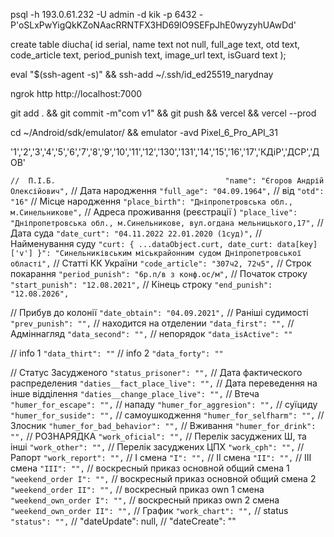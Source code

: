 psql -h 193.0.61.232 -U admin -d kik -p 6432 -P'oSLxPwYigQkKZoNAacRRNTFX3HD69IO9SEFpJhE0wyzyhUAwDd'

create table diucha(
id serial,
name text not null,
full_age text,
otd text,
code_article text,
period_punish text,
image_url text,
isGuard text
);


eval "$(ssh-agent -s)" && ssh-add ~/.ssh/id_ed25519_narydnay

ngrok http http://localhost:7000

git add . && git commit -m"com v1" && git push && vercel && vercel --prod 

cd ~/Android/sdk/emulator/ && emulator -avd Pixel_6_Pro_API_31

'1','2','3','4','5','6','7','8','9','10','11','12','130','131','14','15','16','17','КДіР','ДСР','ДОВ'




`//  П.І.Б.                                      "name": "Єгоров Андрій Олексійович",`
//  Дата народження                             `"full_age": "04.09.1964",`
//  від                                         `"otd": "16"`
//  Місце народження                            `"place_birth": "Дніпропетровська обл., м.Синельникове",`
//  Адреса проживання (реєстрації )             `"place_live": "Дніпропетровська обл., м.Синельникове, вул.огдана мельницького,17",`
//  Дата суда                                   `"date_curt": "04.11.2022 22.01.2020 (1суд)",`
//  Найменування суду                           `"curt: {
                    ...dataObject.curt,
                    date_curt: data[key]['v']
                  }": "Синельниківським міськрайонним судом Дніпропетровської області",`
//  Статті КК України                           `"code_article": "307ч2, 72ч5",`
//  Строк покарання                             `"period_punish": "6р.п/в з конф.ос/м",`
//  Початок строку                              `"start_punish": "12.08.2021",`
//  Кінець строку                               `"end_punish": "12.08.2026",`

//  Прибув до колонії                           `"date_obtain": "04.09.2021",`
//  Раніші судимості                            `"prev_punish": "",`
//  находится на отделении                      `"data_first": "",`
//  Адміннагляд	                                `"data_second": "",`
//  непорядок                                   `"data_isActive": ""`

//  info 1                                      `"data_thirt": ""`
//  info 2                                      `"data_forty": ""`

//  Статус Засудженого                          `"status_prisoner": "",`
//  Дата фактического распределения             `"daties__fact_place_live": "",`
//  Дата переведення на інше відділення         `"daties__change_place_live": "",`
//  Втеча                                       `"humer_for_escape": "",`
//  нападу                                      `"humer_for_aggresion": "",`
//  суїциду                                     `"humer_for_suside": "",`
//  самоушкодження                              `"humer_for_selfharm": "",`
//  Злосник                                     `"humer_for_bad_behavior": "",`
//  Вживання                                    `"humer_for_drink": "",`
//  РОЗНАРЯДКА	                                `"work_oficial": "",`
//  Перелік засуджених Ш, та інші	              `"work_other": "",`
//  Перелік засуджених  ЦПХ	                    `"work_cph": "",`
//  Рапорт                                      `"work_report": "",`
//  I смена                                     `"I": "",`
//  II смена                                    `"II": "",`
//  III смена                                   `"III": "",`
//  воскресный приказ основной  общий  смена 1	`"weekend_order I": "",`
//  воскресный приказ основной  общий  смена 2	`"weekend_order II": "",`
//  воскресный приказ own  1 смена	            `"weekend_own_order I": "",`
//  воскресный приказ own  2 смена	            `"weekend_own_order II": "",`
//  График	                                    `"work_chart": "",`
//  status                                      `"status": "",`
//   "dateUpdate": null,
//   "dateCreate": ""